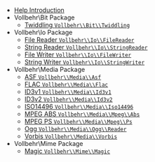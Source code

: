   * [Help Introduction](Help.md)
  * Vollbehr\\Bit Package
    * [Twiddling `Vollbehr\\Bit\\Twiddling`](GeneralPurposeClasses.md#twiddling-class)
  * Vollbehr\\Io Package
    * [File Reader `Vollbehr\\Io\\FileReader`](GeneralPurposeClasses.md#file-reader-class)
    * [String Reader `Vollbehr\\Io\\StringReader`](GeneralPurposeClasses.md#string-reader-class)
    * [File Writer `Vollbehr\\Io\\FileWriter`](GeneralPurposeClasses.md#file-writer-class)
    * [String Writer `Vollbehr\\Io\\StringWriter`](GeneralPurposeClasses.md#string-writer-class)
  * Vollbehr\\Media Package
    * [ASF `Vollbehr\\Media\\Asf`](ASF.md)
    * [FLAC `Vollbehr\\Media\\Flac`](FLAC.md)
    * [ID3v1 `Vollbehr\\Media\\Id3v1`](ID3v1.md)
    * [ID3v2 `Vollbehr\\Media\\Id3v2`](ID3v2.md)
    * [ISO14496 `Vollbehr\\Media\\Iso14496`](ISO14496.md)
    * [MPEG ABS `Vollbehr\\Media\\Mpeg\\Abs`](MPEG_ABS.md)
    * [MPEG PS `Vollbehr\\Media\\Mpeg\\Ps`](MPEG_PS.md)
    * [Ogg `Vollbehr\\Media\\Ogg\\Reader`](Ogg.md)
    * [Vorbis `Vollbehr\\Media\\Vorbis`](Vorbis.md)
  * Vollbehr\\Mime Package
    * [Magic `Vollbehr\\Mime\\Magic`](Magic.md)
